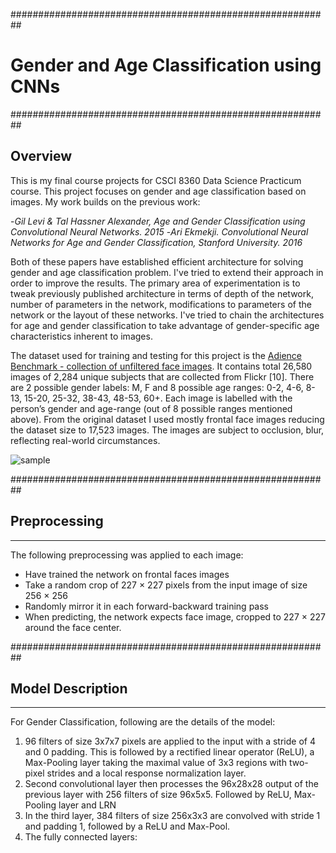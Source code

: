 ##########################################################
# Gender and Age Classification using CNNs
##########################################################
## Overview
This is my final course projects for CSCI 8360 Data Science Practicum course. This project focuses on gender and age classification based on images. My work builds on the previous work:

 -*Gil Levi & Tal Hassner Alexander, Age and Gender Classification using Convolutional Neural Networks. 2015*
 -*Ari Ekmekji. Convolutional Neural Networks for Age and Gender Classification, Stanford University. 2016*
 
Both of these papers have established efficient architecture for solving gender and age classification problem. I've tried to extend their approach in order to improve the results. The primary area of experimentation is to tweak previously published architecture in terms of depth of the network, number of parameters in the network, modifications to parameters of the network or the layout of these networks. I've tried to chain the architectures for age and gender classification to take advantage of gender-specific age characteristics inherent to images.

The dataset used for training and testing for this project is the [Adience Benchmark - collection of unfiltered face images](http://www.openu.ac.il/home/hassner/Adience/data.html). It contains total 26,580 images of 2,284 unique subjects that are collected from Flickr [10]. There are 2 possible gender labels: M, F and 8 possible age ranges: 0-2, 4-6, 8-13, 15-20, 25-32, 38-43, 48-53, 60+. Each image is labelled with the person’s gender and age-range (out of 8 possible ranges mentioned above). From the original dataset I used mostly frontal face images reducing the dataset size to 17,523 images. The images are subject to occlusion, blur, reflecting real-world circumstances. 

![sample](https://cloud.githubusercontent.com/assets/3252684/21166797/c6599684-c175-11e6-9714-8125febf14dc.png)

##########################################################
## Preprocessing
---
The following preprocessing was applied to each image:

- Have trained the network on frontal faces images
- Take a random crop of 227 × 227 pixels from the input image of size 256 × 256 
- Randomly mirror it in each forward-backward training pass
- When predicting, the network expects face image, cropped to 227 × 227 around the face center.


##########################################################
## Model Description
---
For Gender Classification, following are the details of the model: 
1. 96 filters of size 3x7x7 pixels are applied to the input with a stride of 4 and 0 padding. This is followed by a rectified linear operator (ReLU), a Max-Pooling layer taking the maximal value of 3x3 regions with two-pixel strides and a local response normalization layer.
2. Second convolutional layer then processes the 96x28x28 output of the previous layer with 256 filters of size 96x5x5. Followed by ReLU, Max-Pooling layer and LRN
3. In the third layer, 384 filters of size 256x3x3 are convolved with stride 1 and padding 1, followed by a ReLU and Max-Pool. 
4. The fully connected layers:
 





 
 
 
